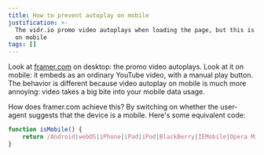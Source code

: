 ```yaml
---
title: How to prevent autoplay on mobile
justification: >-
  The vidr.io promo video autoplays when loading the page, but this is inapprops
  on mobile
tags: []
---
```


Look at [framer.com](https://framer.com/) on desktop: the promo video autoplays. Look at it on mobile: it embeds as an ordinary YouTube video, with a manual play button. The behavior is different because video autoplay on mobile is much more annoying: video takes a big bite into your mobile data usage.

How does framer.com achieve this? By switching on whether the user-agent suggests that the device is a mobile. Here's some equivalent code:

```js
function isMobile() {
    return /Android|webOS|iPhone|iPad|iPod|BlackBerry|IEMobile|Opera Mini/i.test(navigator.userAgent);
}
```
